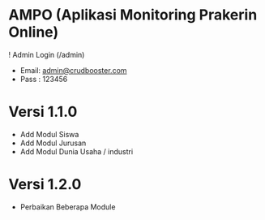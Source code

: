# AMPO (Aplikasi Monitoring Prakerin Online)

! Admin Login (/admin)
- Email: admin@crudbooster.com
- Pass : 123456

# Versi 1.1.0
- Add Modul Siswa
- Add Modul Jurusan
- Add Modul Dunia Usaha / industri

# Versi 1.2.0
- Perbaikan Beberapa Module
